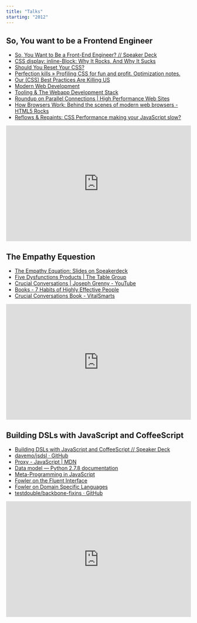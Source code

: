 ```yaml
---
title: "Talks"
starting: "2012"
---
```


## So, You want to be a Frontend Engineer

* [So, You Want to Be a Front-End Engineer? // Speaker Deck](https://speakerdeck.com/dmosher/so-you-want-to-be-a-front-end-engineer)
* [CSS display: inline-Block: Why It Rocks, And Why It Sucks](https://robertnyman.com/2010/02/24/css-display-inline-block-why-it-rocks-and-why-it-sucks/)
* [Should You Reset Your CSS?](https://sixrevisions.com/css/should-you-reset-your-css/)
* [Perfection kills » Profiling CSS for fun and profit. Optimization notes.](https://perfectionkills.com/profiling-css-for-fun-and-profit-optimization-notes/)
* [Our (CSS) Best Practices Are Killing US](https://www.stubbornella.org/content/2011/04/28/our-best-practices-are-killing-us/)
* [Modern Web Development](https://jtaby.com/2012/04/23/modern-web-development-part-1.html)
* [Tooling & The Webapp Development Stack](https://dl.dropbox.com/u/39519/talks/tooling-q1/index.html)
* [Roundup on Parallel Connections | High Performance Web Sites](https://www.stevesouders.com/blog/2008/03/20/roundup-on-parallel-connections/)
* [How Browsers Work: Behind the scenes of modern web browsers - HTML5 Rocks](https://www.html5rocks.com/en/tutorials/internals/howbrowserswork/)
* [Reflows & Repaints: CSS Performance making your JavaScript slow?](https://www.stubbornella.org/content/2009/03/27/reflows-repaints-css-performance-making-your-javascript-slow/)

<iframe id="so-you-want-to-be-a-frontend-engineer" width="100%" height="315" src="https://www.youtube.com/embed/Lsg84NtJbmI" frameborder="0" allowfullscreen></iframe>

## The Empathy Equestion

* [The Empathy Equation: Slides on Speakerdeck](https://speakerdeck.com/dmosher/the-empathy-equation)
* [Five Dysfunctions Products | The Table Group](https://www.tablegroup.com/books/dysfunctions)
* [Crucial Conversations | Joseph Grenny - YouTube](https://www.youtube.com/watch?v=PuJgqTs-G44)
* [Books - 7 Habits of Highly Effective People](https://www.stephencovey.com/7habits/7habits.php)
* [Crucial Conversations Book - VitalSmarts](https://www.vitalsmarts.com/crucialconversations/)

<iframe id="empath-equation" width="100%" height="315" src="https://www.youtube.com/embed/_ECwOcrKqo0" frameborder="0" allowfullscreen></iframe>

## Building DSLs with JavaScript and CoffeeScript

* [Building DSLs with JavaScript and CoffeeScript // Speaker Deck](https://speakerdeck.com/dmosher/building-dsls-with-javascript-and-coffeescript)
* [davemo/jsdsl · GitHub](https://github.com/davemo/jsdsl)
* [Proxy - JavaScript | MDN](https://developer.mozilla.org/en-US/docs/Web/JavaScript/Reference/Global_Objects/Proxy)
* [Data model — Python 2.7.8 documentation](https://docs.python.org/2/reference/datamodel.html#customizing-attribute-access)
* [Meta-Programming in JavaScript](https://aaronblohowiak.telegr.am/blog_posts/meta-programming-in-javascript)
* [Fowler on the Fluent Interface](https://martinfowler.com/bliki/FluentInterface.html)
* [Fowler on Domain Specific Languages](https://martinfowler.com/books/dsl.html)
* [testdouble/backbone-fixins · GitHub](https://github.com/testdouble/backbone-fixins)

<iframe id="javascript-coffeescript-dsl" width="100%" height="315" src="https://www.youtube.com/embed/EOksrrySfwI" frameborder="0" allowfullscreen></iframe>